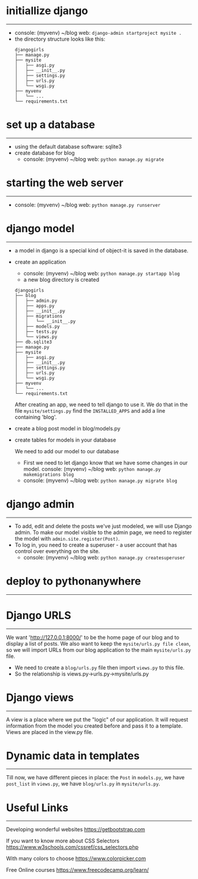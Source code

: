 # initiallize django
___
* console: (myvenv) ~/blog web: `django-admin startproject mysite .`
* the directory structure looks like this:
    ```
    djangogirls
    ├── manage.py
    ├── mysite
    │   ├── asgi.py
    │   ├── __init__.py
    │   ├── settings.py
    │   ├── urls.py
    │   └── wsgi.py
    ├── myvenv
    │   └── ...
    └── requirements.txt
    ```
# set up a database
___
* using the default database software: sqlite3
* create database for blog
  * console: (myvenv) ~/blog web: `python manage.py migrate`

# starting the web server
___
* console: (myvenv) ~/blog web: `python manage.py runserver`
# django model
___
* a model in django is a special kind of object-it is saved in the database.
* create an application
  * console: (myvenv) ~/blog web: `python manage.py startapp blog`
  * a new blog directory is created
  ```
  djangogirls
  ├── blog
  │   ├── admin.py
  │   ├── apps.py
  │   ├── __init__.py
  │   ├── migrations
  │   │   └── __init__.py
  │   ├── models.py
  │   ├── tests.py
  │   └── views.py
  ├── db.sqlite3
  ├── manage.py
  ├── mysite
  │   ├── asgi.py
  │   ├── __init__.py
  │   ├── settings.py
  │   ├── urls.py
  │   └── wsgi.py
  ├── myvenv
  │   └── ...
  └── requirements.txt
  ```
  After creating an app, we need to tell django to use it. We do that in the file `mysite/settings.py`
  find the `INSTALLED_APPS` and add a line containing 'blog'.

* create a blog post model in blog/models.py
* create tables for models in your database
  
  We need to add our model to our database
  * First we need to let django know that we have some changes in our model.
  console: (myvenv) ~/blog web: `python manage.py makemigrations blog`
  * console: (myvenv) ~/blog web: `python manage.py migrate blog`
# django admin
___
* To add, edit and delete the posts we've just modeled, we will use Django admin. To make our
  model visible to the admin page, we need to register the model with `admin.site.register(Post)`.
* To log in, you need to create a superuser - a user account that has control over everything on the site.
  * console: (myvenv) ~/blog web: `python manage.py createsuperuser`
# deploy to pythonanywhere
___
# Django URLS
___
We want 'http://127.0.0.1:8000/' to be the home page of our blog and to display a list of posts.
We also want to keep the `mysite/urls.py file clean`, so we will import URLs from our blog application to the main `mysite/urls.py` file.
* We need to create a `blog/urls.py` file then import `views.py` to this file.
* So the relationship is views.py->urls.py->mysite/urls.py
# Django views
___
A view is a place where we put the "logic" of our application. It will request information from the model you created before and pass it to a template.
Views are placed in the view.py file.
# Dynamic data in templates
___
Till now, we have different pieces in place: the `Post` in `models.py`, we have `post_list` in
`views.py`, we have `blog/urls.py` in `mysite/urls.py`.


# Useful Links
___
Developing wonderful websites https://getbootstrap.com

If you want to know more about CSS Selectors https://www.w3schools.com/cssref/css_selectors.php

With many colors to choose https://www.colorpicker.com

Free Online courses https://www.freecodecamp.org/learn/
